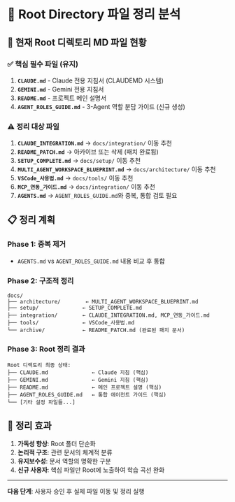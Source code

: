 # 📁 Root Directory 파일 정리 분석

## 🎯 현재 Root 디렉토리 MD 파일 현황

### ✅ **핵심 필수 파일 (유지)**
1. **`CLAUDE.md`** - Claude 전용 지침서 (CLAUDEMD 시스템)
2. **`GEMINI.md`** - Gemini 전용 지침서  
3. **`README.md`** - 프로젝트 메인 설명서
4. **`AGENT_ROLES_GUIDE.md`** - 3-Agent 역할 분담 가이드 (신규 생성)

### ⚠️ **정리 대상 파일**
1. **`CLAUDE_INTEGRATION.md`** → `docs/integration/` 이동 추천
2. **`README_PATCH.md`** → 아카이브 또는 삭제 (패치 완료됨)
3. **`SETUP_COMPLETE.md`** → `docs/setup/` 이동 추천
4. **`MULTI_AGENT_WORKSPACE_BLUEPRINT.md`** → `docs/architecture/` 이동 추천
5. **`VSCode_사용법.md`** → `docs/tools/` 이동 추천
6. **`MCP_연동_가이드.md`** → `docs/integration/` 이동 추천
7. **`AGENTS.md`** → `AGENT_ROLES_GUIDE.md`와 중복, 통합 검토 필요

## 📋 정리 계획

### Phase 1: 중복 제거
- `AGENTS.md` vs `AGENT_ROLES_GUIDE.md` 내용 비교 후 통합

### Phase 2: 구조적 정리
```
docs/
├── architecture/        ← MULTI_AGENT_WORKSPACE_BLUEPRINT.md
├── setup/              ← SETUP_COMPLETE.md  
├── integration/        ← CLAUDE_INTEGRATION.md, MCP_연동_가이드.md
├── tools/              ← VSCode_사용법.md
└── archive/            ← README_PATCH.md (완료된 패치 문서)
```

### Phase 3: Root 정리 결과
```
Root 디렉토리 최종 상태:
├── CLAUDE.md              ← Claude 지침 (핵심)
├── GEMINI.md              ← Gemini 지침 (핵심) 
├── README.md              ← 메인 프로젝트 설명 (핵심)
├── AGENT_ROLES_GUIDE.md   ← 통합 에이전트 가이드 (핵심)
└── [기타 설정 파일들...]
```

## 🚀 정리 효과

1. **가독성 향상**: Root 폴더 단순화
2. **논리적 구조**: 관련 문서의 체계적 분류  
3. **유지보수성**: 문서 역할의 명확한 구분
4. **신규 사용자**: 핵심 파일만 Root에 노출하여 학습 곡선 완화

---
**다음 단계**: 사용자 승인 후 실제 파일 이동 및 정리 실행
